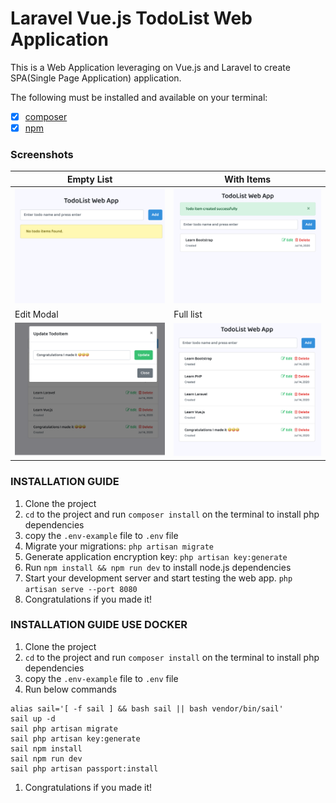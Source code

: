 # Laravel Vue.js TodoList Web Application

This is a Web Application leveraging on Vue.js and Laravel to create SPA(Single Page Application) application.

The following must be installed and available on your terminal:
- [x] [composer](https://getcomposer.org/doc/00-intro.md)
- [x] [npm](https://nodejs.org/en/)

### Screenshots
Empty List | With Items
------------ | -------------
![Empty list](./screenshots/screen1.png) | ![Full list](./screenshots/screen2.png)
 Edit Modal | Full list
| ![With edit modal](./screenshots/screen3.png) | ![With edit modal](./screenshots/screen4.png)|




### INSTALLATION GUIDE
1. Clone the project
1. ``cd`` to the project and run ``composer install`` on the terminal to install php dependencies
1. copy the `.env-example` file to `.env` file 
1. Migrate your migrations: `php artisan migrate`
1. Generate application encryption key: `php artisan key:generate`
1. Run `npm install && npm run dev` to install node.js dependencies
1. Start your development server and start testing the web app. `php artisan serve --port 8080`
1. Congratulations if you made it!


### INSTALLATION GUIDE USE DOCKER
1. Clone the project
1. ``cd`` to the project and run ``composer install`` on the terminal to install php dependencies
1. copy the `.env-example` file to `.env` file 
1. Run below commands
```
alias sail='[ -f sail ] && bash sail || bash vendor/bin/sail'
sail up -d
sail php artisan migrate
sail php artisan key:generate
sail npm install
sail npm run dev
sail php artisan passport:install
```
1. Congratulations if you made it!
